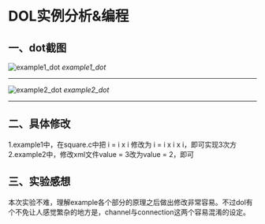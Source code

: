 # DOL实例分析&编程

## 一、dot截图

![example1_dot](http://a2.qpic.cn/psb?/V11CqRKq4GZb0Y/2nK4LXgPqrAAq4F3WVolVkMQ.cahJ2GbbXqaGhyL5WU!/b/dMcAAAAAAAAA&bo=BAK1AQAAAAADB5A!&rf=viewer_4)
*example1_dot*
***

![example2_dot](http://a3.qpic.cn/psb?/V11CqRKq4GZb0Y/I5NmweNvaHhZsRE.CiIiWRGPS848m8ux7UWVzyx*SWs!/b/dMgAAAAAAAAA&bo=BgKqAQAAAAADB40!&rf=viewer_4)
*example2_dot*
***

## 二、具体修改
1.example1中，在square.c中把 i = i x i 修改为 i = i x i x i，即可实现3次方
2.example2中，修改xml文件value = 3改为value = 2，即可

## 三、实验感想
本次实验不难，理解example各个部分的原理之后做出修改非常容易。不过dol有个不免让人感觉繁杂的地方是，channel与connection这两个容易混淆的设定。